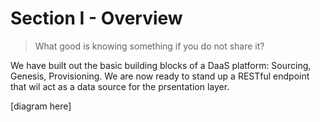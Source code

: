 # Section I - Overview

> What good is knowing something if you do not share it?

We have built out the basic building blocks of a DaaS platform: Sourcing, Genesis, Provisioning. We are now ready to stand up a RESTful endpoint that wil act as a data source for the prsentation layer.

\[diagram here\]

